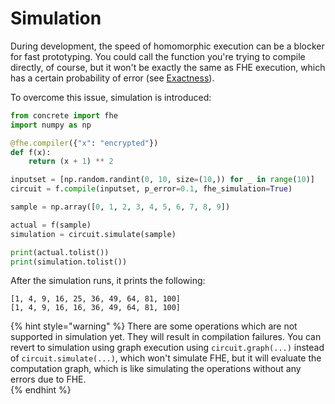 # Simulation

During development, the speed of homomorphic execution can be a blocker for fast prototyping. You could call the function you're trying to compile directly, of course, but it won't be exactly the same as FHE execution, which has a certain probability of error (see [Exactness](../getting-started/exactness.md)).

To overcome this issue, simulation is introduced:

```python
from concrete import fhe
import numpy as np

@fhe.compiler({"x": "encrypted"})
def f(x):
    return (x + 1) ** 2

inputset = [np.random.randint(0, 10, size=(10,)) for _ in range(10)]
circuit = f.compile(inputset, p_error=0.1, fhe_simulation=True)

sample = np.array([0, 1, 2, 3, 4, 5, 6, 7, 8, 9])

actual = f(sample)
simulation = circuit.simulate(sample)

print(actual.tolist())
print(simulation.tolist())
```

After the simulation runs, it prints the following:

```
[1, 4, 9, 16, 25, 36, 49, 64, 81, 100]
[1, 4, 9, 16, 16, 36, 49, 64, 81, 100]
```

{% hint style="warning" %}
There are some operations which are not supported in simulation yet. They will result in compilation failures. You can revert to simulation using graph execution using `circuit.graph(...)` instead of `circuit.simulate(...)`, which won't simulate FHE, but it will evaluate the computation graph, which is like simulating the operations without any errors due to FHE.  
{% endhint %}
